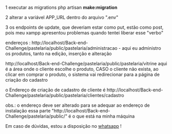 

<p>1 executar as migrations  php artisan <b>make:migration</b></p>
<p>2 alterar a variável APP_URL dentro do arquivo ".env"</p>
<p>3 os endpoints de update, que deveriam estar como put, estão como post, pois meu xampp apresentou problemas quando tentei liberar esse "verbo"</p>



<p>endereços : http://localhost/Back-end-Challenge/pastelaria/public/pastelaria/administracao - aqui eu administro os produtos, tanto na edição, inserção e alteração</p>
<p>http://localhost/Back-end-Challenge/pastelaria/public/pastelaria/vitrine aqui é a área onde o cliente escolhe  o produto, CASO o cliente não exista, ao clicar em comprar o produto, o sistema vai redirecionar para a página de criação do cadastro</p>

<p>o Endereço de criação de cadastro de cliente é http://localhost/Back-end-Challenge/pastelaria/public/pastelaria/clientes/cadastro</p>

<p>obs.: o endereço deve ser alterado para se adequar ao endereço de instalação essa parte "http://localhost/Back-end-Challenge/pastelaria/public/" é o que está na minha máquina</p>



<p>Em caso de dúvidas, estou a disposição no <a href="https://api.whatsapp.com/send?phone=5513991159522" target='alt'>whatsapp</a> ! </p>